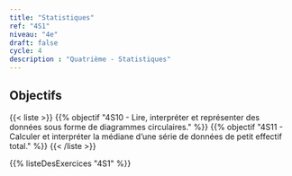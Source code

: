 ```yaml
---
title: "Statistiques"
ref: "4S1"
niveau: "4e"
draft: false
cycle: 4
description : "Quatrième - Statistiques"
---
```



<h2 class="ui horizontal divider header">Objectifs</h2>

{{< liste >}}
	{{% objectif "4S10 - Lire, interpréter et représenter des données sous forme de diagrammes circulaires." %}}
	{{% objectif "4S11 - Calculer et interpréter la médiane d’une série de données de petit effectif total." %}}
{{< /liste >}}

{{% listeDesExercices "4S1" %}}

